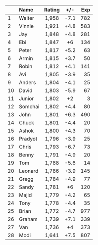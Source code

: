| |Name|Rating|+/-|Exp|
|-|:---|:----:|:-:|--:|
|1|Walter|1,958|-7.1|782|
|2|Vinnie|1,921|+4.8|583|
|3|Jay|1,848|-4.8|281|
|4|Ebi|1,847|+6|134|
|5|Peter|1,817|+5.2|63|
|6|Armin|1,815|+3.7|50|
|7|Robin|1,812|+4.1|141|
|8|Avi|1,805|-3.9|35|
|9|Anders|1,804|-4.1|25|
|10|David|1,803|-5.9|67|
|11|Junior|1,802|+2|3|
|12|Somchai|1,802|+4.4|80|
|13|John|1,801|+6.3|490|
|14|Chuck|1,801|-4.4|20|
|15|Ashok|1,800|+4.3|70|
|16|Pradyot|1,796|+3.9|25|
|17|Chris|1,793|-6.7|73|
|18|Benny|1,791|-4.9|20|
|19|Tom|1,788|-5.6|14|
|20|Leonard|1,786|+3.9|145|
|21|Gregg|1,784|-4.9|77|
|22|Sandy|1,781|+6|120|
|23|Majid|1,779|-4.2|65|
|24|Tony|1,778|-4.4|35|
|25|Brian|1,772|-4.7|977|
|26|Graham|1,739|+7.1|339|
|27|Van|1,736|+4|373|
|28|Modi|1,641|+7.5|807|
